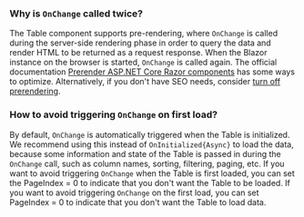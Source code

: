 ### Why is `OnChange` called twice?

The Table component supports pre-rendering, where `OnChange` is called during the server-side rendering phase in order to query the data and render HTML to be returned as a request response. When the Blazor instance on the browser is started, `OnChange` is called again. The official documentation [Prerender ASP.NET Core Razor components](https://learn.microsoft.com/en-us/aspnet/core/blazor/components/prerender?view=aspnetcore-9.0) has some ways to optimize. Alternatively, if you don't have SEO needs, consider [turn off prerendering](https://learn.microsoft.com/zh-cn/aspnet/core/blazor/state-management?view=aspnetcore-9.0&pivots=server#).

### How to avoid triggering `OnChange` on first load?

By default, `OnChange` is automatically triggered when the Table is initialized. We recommend using this instead of `OnInitialized{Async}` to load the data, because some information and state of the Table is passed in during the `OnChange` call, such as column names, sorting, filtering, paging, etc. If you want to avoid triggering `OnChange` when the Table is first loaded, you can set the PageIndex = 0 to indicate that you don't want the Table to be loaded.
If you want to avoid triggering `OnChange` on the first load, you can set PageIndex = 0 to indicate that you don't want the Table to load data.